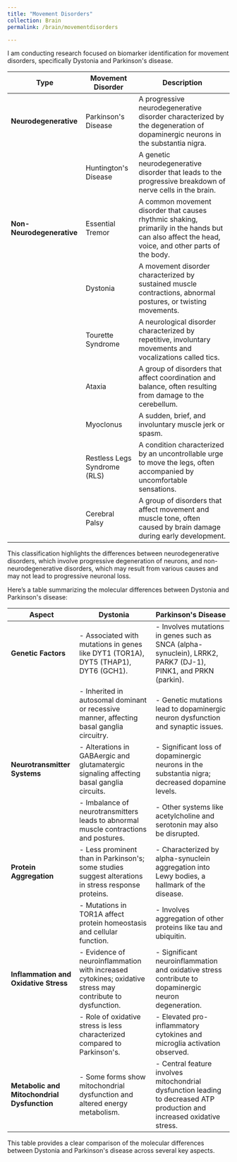 ```yaml
---
title: "Movement Disorders"
collection: Brain
permalink: /brain/movementdisorders  

---
```

I am conducting research focused on biomarker identification for movement disorders, specifically Dystonia and Parkinson's disease.  

| **Type**                       | **Movement Disorder**           | **Description**                                                                      |
|--------------------------------|---------------------------------|--------------------------------------------------------------------------------------|
| **Neurodegenerative**          | Parkinson's Disease             | A progressive neurodegenerative disorder characterized by the degeneration of dopaminergic neurons in the substantia nigra. |
|                                | Huntington's Disease            | A genetic neurodegenerative disorder that leads to the progressive breakdown of nerve cells in the brain.                    |
| **Non-Neurodegenerative**      | Essential Tremor                | A common movement disorder that causes rhythmic shaking, primarily in the hands but can also affect the head, voice, and other parts of the body. |
|                                | Dystonia                        | A movement disorder characterized by sustained muscle contractions, abnormal postures, or twisting movements.                  |
|                                | Tourette Syndrome               | A neurological disorder characterized by repetitive, involuntary movements and vocalizations called tics.                     |
|                                | Ataxia                         | A group of disorders that affect coordination and balance, often resulting from damage to the cerebellum.                     |
|                                | Myoclonus                      | A sudden, brief, and involuntary muscle jerk or spasm.                              |
|                                | Restless Legs Syndrome (RLS)    | A condition characterized by an uncontrollable urge to move the legs, often accompanied by uncomfortable sensations.          |
|                                | Cerebral Palsy                 | A group of disorders that affect movement and muscle tone, often caused by brain damage during early development.             |

This classification highlights the differences between neurodegenerative disorders, which involve progressive degeneration of neurons, and non-neurodegenerative disorders, which may result from various causes and may not lead to progressive neuronal loss.  

Here’s a table summarizing the molecular differences between Dystonia and Parkinson's disease:

| **Aspect**                    | **Dystonia**                                                                                     | **Parkinson's Disease**                                                                          |
|-------------------------------|--------------------------------------------------------------------------------------------------|--------------------------------------------------------------------------------------------------|
| **Genetic Factors**           | - Associated with mutations in genes like DYT1 (TOR1A), DYT5 (THAP1), DYT6 (GCH1).            | - Involves mutations in genes such as SNCA (alpha-synuclein), LRRK2, PARK7 (DJ-1), PINK1, and PRKN (parkin). |
|                               | - Inherited in autosomal dominant or recessive manner, affecting basal ganglia circuitry.      | - Genetic mutations lead to dopaminergic neuron dysfunction and synaptic issues.                |
| **Neurotransmitter Systems**  | - Alterations in GABAergic and glutamatergic signaling affecting basal ganglia circuits.       | - Significant loss of dopaminergic neurons in the substantia nigra; decreased dopamine levels.   |
|                               | - Imbalance of neurotransmitters leads to abnormal muscle contractions and postures.           | - Other systems like acetylcholine and serotonin may also be disrupted.                          |
| **Protein Aggregation**       | - Less prominent than in Parkinson's; some studies suggest alterations in stress response proteins. | - Characterized by alpha-synuclein aggregation into Lewy bodies, a hallmark of the disease.     |
|                               | - Mutations in TOR1A affect protein homeostasis and cellular function.                         | - Involves aggregation of other proteins like tau and ubiquitin.                                 |
| **Inflammation and Oxidative Stress** | - Evidence of neuroinflammation with increased cytokines; oxidative stress may contribute to dysfunction. | - Significant neuroinflammation and oxidative stress contribute to dopaminergic neuron degeneration. |
|                               | - Role of oxidative stress is less characterized compared to Parkinson's.                      | - Elevated pro-inflammatory cytokines and microglia activation observed.                         |
| **Metabolic and Mitochondrial Dysfunction** | - Some forms show mitochondrial dysfunction and altered energy metabolism.                    | - Central feature involves mitochondrial dysfunction leading to decreased ATP production and increased oxidative stress. |

This table provides a clear comparison of the molecular differences between Dystonia and Parkinson's disease across several key aspects.
